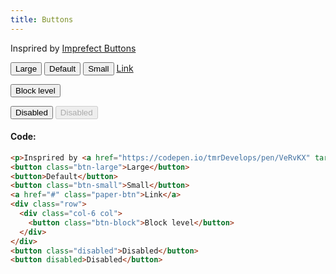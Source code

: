 ```yaml
---
title: Buttons
---
```


Insprired by [Imprefect Buttons](https://codepen.io/tmrDevelops/pen/VeRvKX)

<button class="btn-large">Large</button>
<button>Default</button>
<button class="btn-small">Small</button>
<a href="#" class="paper-btn">Link</a>

<div class="row">
  <div class="col-6 col">
    <button class="btn-block">Block level</button>
  </div>
</div>

<button class="disabled">Disabled</button>
<button disabled>Disabled</button>

#### Code:

```html
<p>Insprired by <a href="https://codepen.io/tmrDevelops/pen/VeRvKX" target="_blank">Imprefect Buttons</a></p>
<button class="btn-large">Large</button>
<button>Default</button>
<button class="btn-small">Small</button>
<a href="#" class="paper-btn">Link</a>
<div class="row">
  <div class="col-6 col">
    <button class="btn-block">Block level</button>
  </div>
</div>
<button class="disabled">Disabled</button>
<button disabled>Disabled</button>
```
